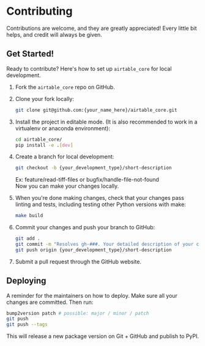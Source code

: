 # Contributing

Contributions are welcome, and they are greatly appreciated! Every little bit
helps, and credit will always be given.

## Get Started!

Ready to contribute? Here's how to set up `airtable_core` for local development.

1. Fork the `airtable_core` repo on GitHub.

2. Clone your fork locally:

    ```bash
    git clone git@github.com:{your_name_here}/airtable_core.git
    ```

3. Install the project in editable mode. (It is also recommended to work in a virtualenv or anaconda environment):

    ```bash
    cd airtable_core/
    pip install -e .[dev]
    ```

4. Create a branch for local development:

    ```bash
    git checkout -b {your_development_type}/short-description
    ```

    Ex: feature/read-tiff-files or bugfix/handle-file-not-found<br>
    Now you can make your changes locally.

5. When you're done making changes, check that your changes pass linting and
   tests, including testing other Python versions with make:

    ```bash
    make build
    ```

6. Commit your changes and push your branch to GitHub:

    ```bash
    git add .
    git commit -m "Resolves gh-###. Your detailed description of your changes."
    git push origin {your_development_type}/short-description
    ```

7. Submit a pull request through the GitHub website.

## Deploying

A reminder for the maintainers on how to deploy.
Make sure all your changes are committed.
Then run:

```bash
bump2version patch # possible: major / minor / patch
git push
git push --tags
```

This will release a new package version on Git + GitHub and publish to PyPI.
